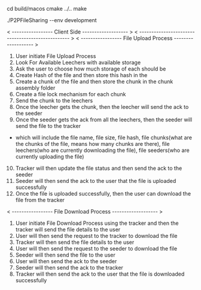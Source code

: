 cd build/macos
cmake ../..
make

./P2PFileSharing --env development



< ----------------- Client Side ------------------- >
< ------------------------------------------------- >
< ----------------- File Upload Process ------------------- >

1. User initiate File Upload Process
2. Look For Available Leechers with available storage
3. Ask the user to choose how much storage of each should be 
4. Create Hash of the file and then store this hash in the 
5. Create a chunk of the file and then store the chunk in the chunk assembly folder
6. Create a file lock mechanism for each chunk
7. Send the chunk to the leechers
8. Once the leecher gets the chunk, then the leecher will send the ack to the seeder
9. Once the seeder gets the ack from all the leechers, then the seeder will send the file to the tracker
- which will include the file name, file size, file hash, file chunks(what are the chunks of the file, means how many chunks are there), file leechers(who are currently downloading the file), file seeders(who are currently uploading the file)
10. Tracker will then update the file status and then send the ack to the seeder
11. Seeder will then send the ack to the user that the file is uploaded successfully
12. Once the file is uploaded successfully, then the user can download the file from the tracker

< ----------------- File Download Process ------------------- >

1. User initiate File Download Process using the tracker and then the tracker will send the file details to the user
2. User will then send the request to the tracker to download the file
3. Tracker will then send the file details to the user
4. User will then send the request to the seeder to download the file
5. Seeder will then send the file to the user
6. User will then send the ack to the seeder
7. Seeder will then send the ack to the tracker
8. Tracker will then send the ack to the user that the file is downloaded successfully




<!-- 4. Then Accordinly break the chunks of the current file into one chunk assembly folder of that file and then once the process is done
4. After that 

    - this process will include chunk naming, adding que adrress to each and then start looking for available leechers(client) and creating multiple tcp connction for each chunk to thier leechers

    - Before sending to each leechers ask for permission rights
    - Based on that create a file lock mechanism
    - Once the file is uploaded to the leecher, then the leecher will send the ack to the seeder
    - Once the seeder gets the ack from all the leechers, then the seeder will send the file to the tracker
    (which will include the file name, file size, file hash, file chunks, file leechers(who are currently downloading the file), file seeders(who are currently uploading the file))
    - Tracker will then update the file status and then send the ack to the seeder
    - Seeder will then send the ack to the user that the file is uploaded successfully

5. Once the file is uploaded successfully, then the user can download the file from the tracker -->